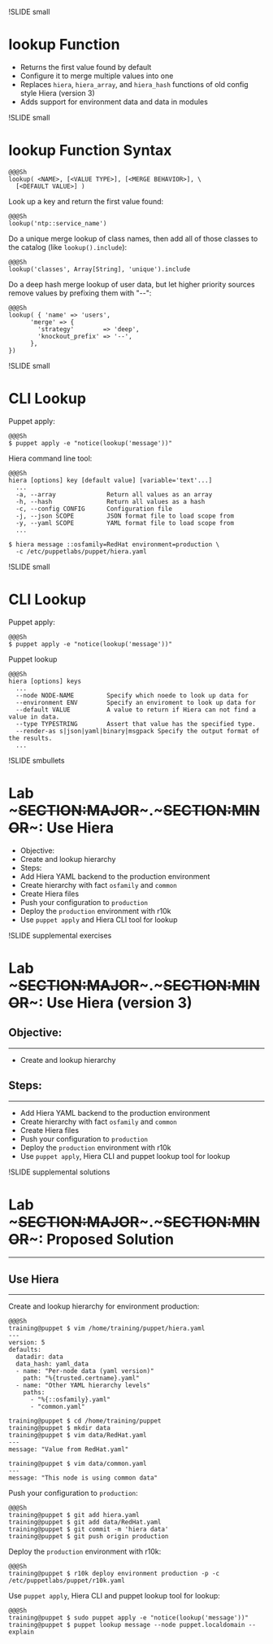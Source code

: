 !SLIDE small
# lookup Function

* Returns the first value found by default
* Configure it to merge multiple values into one
* Replaces `hiera`, `hiera_array`, and `hiera_hash` functions of old config style Hiera (version 3)
* Adds support for environment data and data in modules


!SLIDE small
# lookup Function Syntax

    @@@Sh
    lookup( <NAME>, [<VALUE TYPE>], [<MERGE BEHAVIOR>], \
      [<DEFAULT VALUE>] )

Look up a key and return the first value found:

    @@@Sh
    lookup('ntp::service_name')

Do a unique merge lookup of class names, then add all of those classes to the catalog (like `lookup().include`):

    @@@Sh
    lookup('classes', Array[String], 'unique').include

Do a deep hash merge lookup of user data, but let higher priority sources remove values by prefixing them with "--":

    @@@Sh
    lookup( { 'name' => 'users',
          'merge' => {
            'strategy'        => 'deep',
            'knockout_prefix' => '--',
          },
    })


!SLIDE small
# CLI Lookup

Puppet apply:

    @@@Sh
    $ puppet apply -e "notice(lookup('message'))"

Hiera command line tool:

    @@@Sh
    hiera [options] key [default value] [variable='text'...]
      ...
      -a, --array              Return all values as an array
      -h, --hash               Return all values as a hash
      -c, --config CONFIG      Configuration file
      -j, --json SCOPE         JSON format file to load scope from
      -y, --yaml SCOPE         YAML format file to load scope from
      ...

    $ hiera message ::osfamily=RedHat environment=production \
      -c /etc/puppetlabs/puppet/hiera.yaml


!SLIDE small
# CLI Lookup

Puppet apply:

    @@@Sh
    $ puppet apply -e "notice(lookup('message'))"

Puppet lookup

    @@@Sh
    hiera [options] keys
      ...
      --node NODE-NAME         Specify which noede to look up data for
      --environment ENV        Specify an enviroment to look up data for
      --default VALUE          A value to return if Hiera can not find a value in data.
      --type TYPESTRING        Assert that value has the specified type.
      --render-as s|json|yaml|binary|msgpack Specify the output format of the results.
      ...


!SLIDE smbullets
# Lab ~~~SECTION:MAJOR~~~.~~~SECTION:MINOR~~~: Use Hiera

* Objective:
 * Create and lookup hierarchy
* Steps:
 * Add Hiera YAML backend to the production environment
 * Create hierarchy with fact `osfamily` and `common`
 * Create Hiera files
 * Push your configuration to `production`
 * Deploy the `production` environment with r10k
 * Use `puppet apply` and Hiera CLI tool for lookup


!SLIDE supplemental exercises
# Lab ~~~SECTION:MAJOR~~~.~~~SECTION:MINOR~~~: Use Hiera (version 3)

## Objective:

****

* Create and lookup hierarchy

## Steps:

****

* Add Hiera YAML backend to the production environment
* Create hierarchy with fact `osfamily` and `common`
* Create Hiera files
* Push your configuration to `production`
* Deploy the `production` environment with r10k
* Use `puppet apply`, Hiera CLI and puppet lookup tool for lookup


!SLIDE supplemental solutions
# Lab ~~~SECTION:MAJOR~~~.~~~SECTION:MINOR~~~: Proposed Solution

****

## Use Hiera

****

Create and lookup hierarchy for environment production:

    @@@Sh
    training@puppet $ vim /home/training/puppet/hiera.yaml
    ---
    version: 5
    defaults:
      datadir: data
      data_hash: yaml_data
      - name: "Per-node data (yaml version)"
        path: "%{trusted.certname}.yaml"
      - name: "Other YAML hierarchy levels"
        paths:
          - "%{::osfamily}.yaml"
          - "common.yaml"

    training@puppet $ cd /home/training/puppet
    training@puppet $ mkdir data
    training@puppet $ vim data/RedHat.yaml
    ---
    message: "Value from RedHat.yaml"

    training@puppet $ vim data/common.yaml
    ---
    message: "This node is using common data"

Push your configuration to `production`:

    @@@Sh
    training@puppet $ git add hiera.yaml
    training@puppet $ git add data/RedHat.yaml
    training@puppet $ git commit -m 'hiera data'
    training@puppet $ git push origin production

Deploy the `production` environment with r10k:

    @@@Sh
    training@puppet $ r10k deploy environment production -p -c /etc/puppetlabs/puppet/r10k.yaml

Use `puppet apply`, Hiera CLI and puppet lookup tool for lookup:

    @@@Sh
    training@puppet $ sudo puppet apply -e "notice(lookup('message'))"
    training@puppet $ puppet lookup message --node puppet.localdomain --explain
